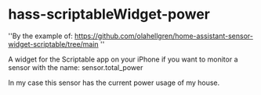 # hass-scriptableWidget-power
''By the example of: https://github.com/olahellgren/home-assistant-sensor-widget-scriptable/tree/main ''

A widget for the Scriptable app on your iPhone  if you want to monitor a sensor with the name:
sensor.total_power

In my case this sensor has the current power usage of my house.
